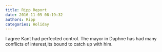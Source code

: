 ```yaml
---
title: Ripp Report
date: 2016-11-05 08:19:32
authors: Ripp
categories: Holiday
---
```


 I agree Kant had perfected control. The mayor in Daphne has had many conflicts of interest,its bound to catch up with him.